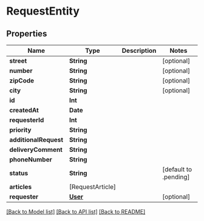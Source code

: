 # RequestEntity

## Properties
Name | Type | Description | Notes
------------ | ------------- | ------------- | -------------
**street** | **String** |  | [optional] 
**number** | **String** |  | [optional] 
**zipCode** | **String** |  | [optional] 
**city** | **String** |  | [optional] 
**id** | **Int** |  | 
**createdAt** | **Date** |  | 
**requesterId** | **Int** |  | 
**priority** | **String** |  | 
**additionalRequest** | **String** |  | 
**deliveryComment** | **String** |  | 
**phoneNumber** | **String** |  | 
**status** | **String** |  | [default to .pending]
**articles** | [RequestArticle] |  | 
**requester** | [**User**](User.md) |  | [optional] 

[[Back to Model list]](../README.md#documentation-for-models) [[Back to API list]](../README.md#documentation-for-api-endpoints) [[Back to README]](../README.md)



